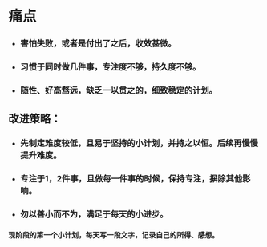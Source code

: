 # 痛点

- ### 害怕失败，或者是付出了之后，收效甚微。

- ### 习惯于同时做几件事，专注度不够，持久度不够。

- ### 随性、好高骛远，缺乏一以贯之的，细致稳定的计划。

## 改进策略：

- ### 先制定难度较低，且易于坚持的小计划，并持之以恒。后续再慢慢提升难度。

- ### 专注于1，2件事，且做每一件事的时候，保持专注，摒除其他影响。

- ### 勿以善小而不为，满足于每天的小进步。



#### 现阶段的第一个小计划，每天写一段文字，记录自己的所得、感想。


